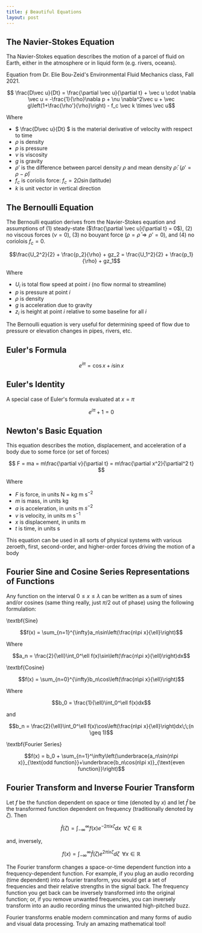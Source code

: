 ```yaml
---
title: ∮ Beautiful Equations
layout: post
---
```


## The Navier-Stokes Equation

Tha Navier-Stokes equation describes the motion of a parcel of fluid on Earth, either in the atmosphere or in liquid form (e.g. rivers, oceans).

Equation from Dr. Elie Bou-Zeid's Environmental Fluid Mechanics class, Fall 2021.

$$ \frac{D\vec u}{Dt} = \frac{\partial \vec u}{\partial t} + \vec u \cdot \nabla \vec u = -\frac{1}{\rho}\nabla p + \nu \nabla^2\vec u + \vec g\left(1+\frac{\rho'}{\rho}\right) - f_c \vec k \times \vec u$$

Where 

- $ \frac{D\vec u}{Dt} $ is the material derivative of velocity with respect to time
- $\rho$ is density
- $p$ is pressure
- $\nu$ is viscosity
- $g$ is gravity
- $\rho'$ is the difference between parcel density $\rho$ and mean density $\bar \rho$: ($\rho' = \rho - \bar \rho$)
- $f_c$ is coriolis force: $f_c = 2\Omega \sin(\text{latitude})$
- $k$ is unit vector in vertical direction

## The Bernoulli Equation

The Bernoulli equation derives from the Navier-Stokes equation and assumptions of (1) steady-state ($\frac{\partial \vec u}{\partial t} = 0$), (2) no viscous forces ($\nu=0$), (3) no bouyant force ($\rho = \bar\rho \Rightarrow \rho' = 0$), and (4) no coriolois $f_c = 0$.

$$\frac{U_2^2}{2} + \frac{p_2}{\rho} + gz_2 = \frac{U_1^2}{2} + \frac{p_1}{\rho} + gz_1$$

Where

- $U_i$ is total flow speed at point $i$ (no flow normal to streamline)
- $p$ is pressure at point $i$
- $\rho$ is density
- $g$ is acceleration due to gravity
- $z_i$ is height at point $i$ relative to some baseline for all $i$

The Bernoulli equation is very useful for determining speed of flow due to pressure or elevation changes in pipes, rivers, etc.

## Euler's Formula

$$e^{i\pi} = \cos x + i \sin x$$

## Euler's Identity

A special case of Euler's formula evaluated at $x = \pi$

$$e^{i\pi}+1 = 0$$

## Newton's Basic Equation

This equation describes the motion, displacement, and acceleration of a body due to some force (or set of forces)

$$ F = ma = m\frac{\partial v}{\partial t} = m\frac{\partial x^2}{\partial^2 t} $$

Where

- $F$ is force, in units N = kg m s$^{-2}$
- $m$ is mass, in units kg
- $a$ is acceleration, in units m $s^{-2}$
- $v$ is velocity, in units m s$^{-1}$
- $x$ is displacement, in units m
- $t$ is time, in units s

This equation can be used in all sorts of physical systems with various zeroeth, first, second-order, and higher-order forces driving the motion of a body

## Fourier Sine and Cosine Series Representations of Functions

Any function on the interval $0 \leq x \leq \lambda$ can be written as a sum of sines and/or cosines (same thing really, just $\pi/2$ out of phase) using the following formulation:

\textbf{Sine}

$$f(x) = \sum_{n=1}^{\infty}a_n\sin\left(\frac{n\pi x}{\ell}\right)$$

Where

$$a_n = \frac{2}{\ell}\int_0^\ell f(x)\sin\left(\frac{n\pi x}{\ell}\right)dx$$

\textbf{Cosine}

$$f(x) = \sum_{n=0}^{\infty}b_n\cos\left(\frac{n\pi x}{\ell}\right)$$

Where

$$b_0 = \frac{1}{\ell}\int_0^\ell f(x)dx$$

and

$$b_n = \frac{2}{\ell}\int_0^\ell f(x)\cos\left(\frac{n\pi x}{\ell}\right)dx\;\;(n \geq 1)$$

\textbf{Fourier Series}

$$f(x) = b_0 + \sum_{n=1}^\infty\left(\underbrace{a_n\sin(n\pi x)}_{\text{odd function}}+\underbrace{b_n\cos(n\pi x)}_{\text{even function}}\right)$$

## Fourier Transform and Inverse Fourier Transform

Let $f$ be the function dependent on space or time (denoted by $x$) and let $\hat f$ be the transformed function dependent on frequency (traditionally denoted by $\zeta$). Then

$$\hat f(\zeta) = \int_{-\infty}^\infty f(x)e^{-2\pi i x\zeta}dx\;\; \forall \zeta \in \mathbb{R}$$

and, inversely,

$$f(x) = \int_{-\infty}^\infty \hat f(\zeta)e^{2\pi i x\zeta}d\zeta\;\; \forall x \in \mathbb{R}$$

The Fourier transform changes a space-or-time dependent function into a frequency-dependent function. For example, if you plug an audio recording (time dependent) into a fourier transform, you would get a set of frequencies and their relative strengths in the signal back. The frequency function you get back can be inversely transformed into the original function; or, if you remove unwanted frequencies, you can inversely transform into an audio recording minus the unwanted high-pitched buzz.

Fourier transforms enable modern commincation and many forms of audio and visual data processing. Truly an amazing mathematical tool!
